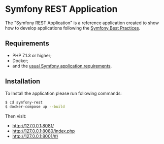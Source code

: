 Symfony REST Application
========================

The "Symfony REST Application" is a reference application created to show how
to develop applications following the [Symfony Best Practices][1].

Requirements
------------

  * PHP 7.1.3 or higher;
  * Docker;
  * and the [usual Symfony application requirements][2].

Installation
------------

To Install the application please run following commands:

```bash
$ cd symfony-rest
$ docker-compose up --build
```

Then visit:

* http://127.0.0.1:8081/
* http://127.0.0.1:8080/index.php
* http://127.0.0.1:8001/#/

[1]: https://symfony.com/doc/current/best_practices/index.html
[2]: https://symfony.com/doc/current/reference/requirements.html
[3]: https://symfony.com/doc/current/cookbook/configuration/web_server_configuration.html
[4]: https://symfony.com/download
[5]: https://github.com/symfony/webpack-encore
